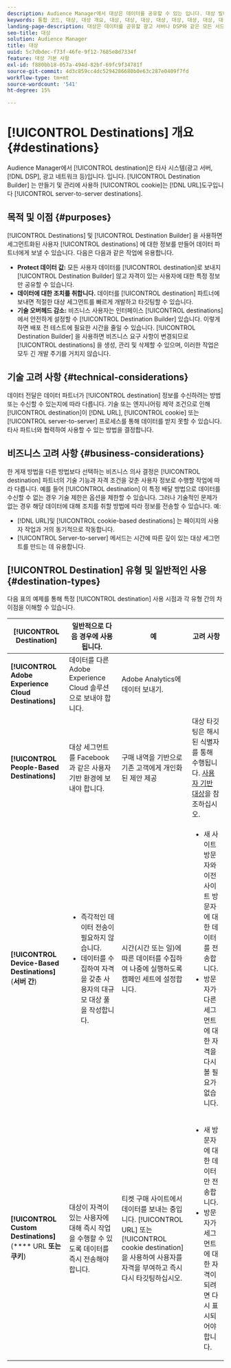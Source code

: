 ```yaml
---
description: Audience Manager에서 대상은 데이터를 공유할 수 있는 입니다. 대상 빌더는 쿠키, URL 또는 서버 간 대상을 만들고 관리하는 데 사용하는 도구입니다.
keywords: 통합 코드, 대상, 대상 개요, 대상, 대상, 대상, 대상, 대상, 대상, 대상, 대상, 대상, 대상, 대상, 대상, 대상, 대상, 대상, 대상, 대상
landing-page-description: 대상은 데이터를 공유할 광고 서버나 DSP와 같은 모든 서드파티 시스템입니다. 대상 빌더 도구를 사용하여 쿠키, URL 또는 서버 간 대상을 만들고 관리합니다.
seo-title: 대상
solution: Audience Manager
title: 대상
uuid: 5c7dbdec-f73f-46fe-9f12-7685e8d7334f
feature: 대상 기본 사항
exl-id: f880bb18-057a-494d-82bf-69fc9f34781f
source-git-commit: 4d3c859cc4dc5294286680b0e63c287e0409f7fd
workflow-type: tm+mt
source-wordcount: '541'
ht-degree: 15%

---
```


# [!UICONTROL Destinations] 개요 {#destinations}

Audience Manager에서 [!UICONTROL destination]은 타사 시스템(광고 서버, [!DNL DSP], 광고 네트워크 등)입니다. 입니다. [!UICONTROL Destination Builder] 는 만들기 및 관리에 사용하 [!UICONTROL cookie]는  [!DNL URL]도구입니다 [!UICONTROL server-to-server destinations].

## 목적 및 이점 {#purposes}

<!-- c_destinations.xml -->

[!UICONTROL Destinations] 및  [!UICONTROL Destination Builder] 을 사용하면 세그먼트화된 사용자 [!UICONTROL destinations] 에 대한 정보를 만들어 데이터 파트너에게 보낼 수 있습니다. 다음은 다음과 같은 작업에 유용합니다.

* **Protect 데이터 값:** 모든 사용자 데이터를  [!UICONTROL destination]로 보내지  [!UICONTROL Destination Builder] 않고 자격이 있는 사용자에 대한 특정 정보만 공유할 수 있습니다.
* **데이터에 대한 조치를 취합니다.** 데이터를  [!UICONTROL destination] 파트너에 보내면 적절한 대상 세그먼트를 빠르게 개발하고 타깃팅할 수 있습니다.
* **기술 오버헤드 감소:** 비즈니스 사용자는 인터페이스 [!UICONTROL destinations] 에서 안전하게 설정할 수  [!UICONTROL Destination Builder] 있습니다. 이렇게 하면 배포 전 테스트에 필요한 시간을 줄일 수 있습니다. [!UICONTROL Destination Builder] 을 사용하면 비즈니스 요구 사항이 변경되므로 [!UICONTROL destinations] 을 생성, 관리 및 삭제할 수 있으며, 이러한 작업은 모두 긴 개발 주기를 거치지 않습니다.

## 기술 고려 사항 {#technical-considerations}

<!-- destination-delivery-methods.xml -->

데이터 전달은 데이터 파트너가 [!UICONTROL destination] 정보를 수신하려는 방법 또는 수신할 수 있는지에 따라 다릅니다. 기술 또는 엔지니어링 제약 조건으로 인해 [!UICONTROL destination]이 [!DNL URL], [!UICONTROL cookie] 또는 [!UICONTROL server-to-server] 프로세스를 통해 데이터를 받지 못할 수 있습니다. 타사 파트너와 협력하여 사용할 수 있는 방법을 결정합니다.

## 비즈니스 고려 사항 {#business-considerations}

한 게재 방법을 다른 방법보다 선택하는 비즈니스 의사 결정은 [!UICONTROL destination] 파트너의 기술 기능과 자격 조건을 갖춘 사용자 정보로 수행할 작업에 따라 다릅니다. 예를 들어 [!UICONTROL destination] 이 특정 배달 방법으로 데이터를 수신할 수 없는 경우 기술 제한은 옵션을 제한할 수 있습니다. 그러나 기술적인 문제가 없는 경우 해당 데이터에 대해 조치를 취할 방법에 따라 정보를 전송할 수 있습니다. 예:

* [!DNL URL]및  [!UICONTROL cookie-based destinations] 는 페이지의 사용자 작업과 거의 동기적으로 작동합니다.
* [!UICONTROL Server-to-server] 메서드는 시간에 따른 깊이 있는 대상 세그먼트를 만드는 데 유용합니다.

## [!UICONTROL Destination] 유형 및 일반적인 사용  {#destination-types}

다음 표의 예제를 통해 특정 [!UICONTROL destination] 사용 시점과 각 유형 간의 차이점을 이해할 수 있습니다.

| [!UICONTROL Destination] | 일반적으로 다음 경우에 사용됩니다. | 예 | 고려 사항 |
|--- |--- |--- |--- |
| **[!UICONTROL Adobe Experience Cloud Destinations]** | 데이터를 다른 Adobe Experience Cloud 솔루션으로 보내야 합니다. | Adobe Analytics에 데이터 보내기. |  |
| **[!UICONTROL People-Based Destinations]** | 대상 세그먼트를 Facebook과 같은 사용자 기반 환경에 보내야 합니다. | 구매 내역을 기반으로 기존 고객에게 개인화된 제안 제공 | 대상 타깃팅은 해시된 식별자를 통해 수행됩니다. [사용자 기반 대상](people-based-destinations-overview.md)을 참조하십시오. |
| **[!UICONTROL Device-Based Destinations]** (**서버 간**) | <ul><li>즉각적인 데이터 전송이 필요하지 않습니다.</li><li>데이터를 수집하여 자격을 갖춘 사용자의 대규모 대상 풀을 작성합니다.</li></ul> | 시간(시간 또는 일)에 따른 데이터를 수집하여 나중에 실행하도록 캠페인 세트에 설정합니다. | <ul><li>새 사이트 방문자와 이전 사이트 방문자에 대한 데이터를 전송합니다. </li><li>방문자가 다른 세그먼트에 대한 자격을 다시 볼 필요가 없습니다.</li></ul> |
| **[!UICONTROL Custom Destinations]** (**** URL  **또는 쿠키**) | 대상이 자격이 있는 사용자에 대해 즉시 작업을 수행할 수 있도록 데이터를 즉시 전송해야 합니다. | 티켓 구매 사이트에서 데이터를 보내는 중입니다. [!UICONTROL URL] 또는 [!UICONTROL cookie destination]을 사용하여 사용자를 자격을 부여하고 즉시 다시 타깃팅하십시오. | <ul><li>새 방문자에 대한 데이터만 전송합니다. </li><li>방문자가 세그먼트에 대한 자격이 되려면 다시 표시되어야 합니다.</li></ul> |
